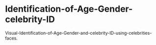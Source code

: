 # Identification-of-Age-Gender-celebrity-ID
Visual-Identification-of-Age-Gender-and-celebrity-ID-using-celebrities-faces.
